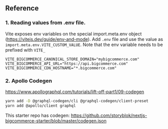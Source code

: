 ## Reference

### 1. Reading values from .env file.

Vite exposes env variables on the special import.meta.env object (https://vitejs.dev/guide/env-and-mode). Add `.env` file and use the value as `import.meta.env.VITE_CUSTOM_VALUE`. Note that the env variable needs to be prefixed with `VITE_`

```
VITE_BIGCOMMERCE_CANONICAL_STORE_DOMAIN="mybigcommerce.com"
VITE_BIGCOMMERCE_API_URL="https://api.bigcommerce.com"
VITE_BIGCOMMERCE_CDN_HOSTNAME="*.bigcommerce.com"
```

### 2. Apollo Codegen

https://www.apollographql.com/tutorials/lift-off-part1/09-codegen


```bash
yarn add -D @graphql-codegen/cli @graphql-codegen/client-preset
yarn add @apollo/client graphql
```

This starter repo has codegen: https://github.com/storyblok/nextjs-bigcommerce-starter/blob/master/codegen.json

